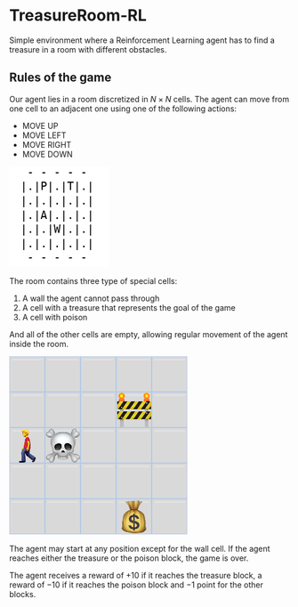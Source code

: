 # TreasureRoom-RL
Simple environment where a Reinforcement Learning agent has to find a treasure in a room with different obstacles.

## Rules of the game
Our agent lies in a room discretized in $N×N$ cells.
The agent can move from one cell to an adjacent one using one of the following actions: 
- MOVE UP
- MOVE LEFT
- MOVE RIGHT
- MOVE DOWN
  
![room](gifs/episode_1_step_0.png)

The room contains three type of special cells:
1. A wall the agent cannot pass through
2. A cell with a treasure that represents the goal of the game
3. A cell with poison
   
And all of the other cells are empty, allowing regular movement of the agent inside the room.

![example](gifs/animation.png)

The agent may start at any position except for the wall cell. If the agent reaches either the treasure or the poison block, the game is over.

The agent receives a reward of +10 if it reaches the treasure block, a reward of −10 if it reaches the poison block and −1 point for the other blocks.
